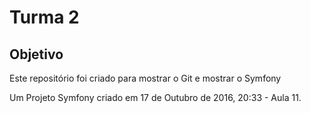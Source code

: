 Turma 2
=======

Objetivo
--------

Este repositório foi criado para mostrar o Git e mostrar o Symfony


Um Projeto Symfony criado em 17 de Outubro de 2016, 20:33 - Aula 11.
